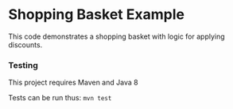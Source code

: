 # Shopping Basket Example

This code demonstrates a shopping basket with logic for applying discounts.

### Testing 

This project requires Maven and Java 8

Tests can be run thus: ```mvn test```

